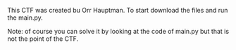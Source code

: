 This CTF was created bu Orr Hauptman.
To start download the files and run the main.py. 

Note: of course you can solve it by looking at the code of main.py but that is not the point of the CTF.  
